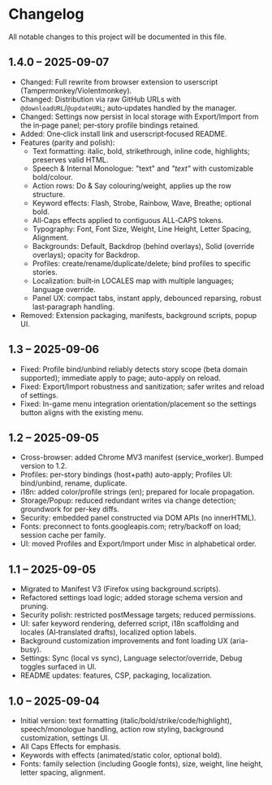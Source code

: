 # Changelog

All notable changes to this project will be documented in this file.

## 1.4.0 – 2025-09-07
- Changed: Full rewrite from browser extension to userscript (Tampermonkey/Violentmonkey).
- Changed: Distribution via raw GitHub URLs with `@downloadURL`/`@updateURL`; auto‑updates handled by the manager.
- Changed: Settings now persist in local storage with Export/Import from the in‑page panel; per‑story profile bindings retained.
- Added: One‑click install link and userscript‑focused README.
- Features (parity and polish):
  - Text formatting: italic, bold, strikethrough, inline code, highlights; preserves valid HTML.
  - Speech & Internal Monologue: "text" and *"text"* with customizable bold/colour.
  - Action rows: Do & Say colouring/weight, applies up the row structure.
  - Keyword effects: Flash, Strobe, Rainbow, Wave, Breathe; optional bold.
  - All‑Caps effects applied to contiguous ALL‑CAPS tokens.
  - Typography: Font, Font Size, Weight, Line Height, Letter Spacing, Alignment.
  - Backgrounds: Default, Backdrop (behind overlays), Solid (override overlays); opacity for Backdrop.
  - Profiles: create/rename/duplicate/delete; bind profiles to specific stories.
  - Localization: built‑in LOCALES map with multiple languages; language override.
  - Panel UX: compact tabs, instant apply, debounced reparsing, robust last‑paragraph handling.
- Removed: Extension packaging, manifests, background scripts, popup UI.

## 1.3 – 2025-09-06
- Fixed: Profile bind/unbind reliably detects story scope (beta domain supported); immediate apply to page; auto-apply on reload.
- Fixed: Export/Import robustness and sanitization; safer writes and reload of settings.
- Fixed: In-game menu integration orientation/placement so the settings button aligns with the existing menu.

## 1.2 – 2025-09-05
- Cross-browser: added Chrome MV3 manifest (service_worker). Bumped version to 1.2.
- Profiles: per-story bindings (host+path) auto-apply; Profiles UI: bind/unbind, rename, duplicate.
- i18n: added color/profile strings (en); prepared for locale propagation.
- Storage/Popup: reduced redundant writes via change detection; groundwork for per-key diffs.
- Security: embedded panel constructed via DOM APIs (no innerHTML).
- Fonts: preconnect to fonts.googleapis.com; retry/backoff on load; session cache per family.
- UI: moved Profiles and Export/Import under Misc in alphabetical order.

## 1.1 – 2025-09-05
- Migrated to Manifest V3 (Firefox using background.scripts).
- Refactored settings load logic; added storage schema version and pruning.
- Security polish: restricted postMessage targets; reduced permissions.
- UI: safer keyword rendering, deferred script, i18n scaffolding and locales (AI‑translated drafts), localized option labels.
- Background customization improvements and font loading UX (aria-busy).
- Settings: Sync (local vs sync), Language selector/override, Debug toggles surfaced in UI.
- README updates: features, CSP, packaging, localization.

## 1.0 – 2025-09-04
- Initial version: text formatting (italic/bold/strike/code/highlight), speech/monologue handling, action row styling, background customization, settings UI.
- All Caps Effects for emphasis.
- Keywords with effects (animated/static color, optional bold).
- Fonts: family selection (including Google fonts), size, weight, line height, letter spacing, alignment.



